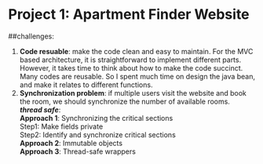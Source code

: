 # Project 1: Apartment Finder Website

##challenges:  
1. **Code resuable**: make the code clean and easy to maintain. For the MVC based architecture, it is straightforward to implement different parts. However, it takes time to think about how to make the code succinct.  
Many codes are reusable. So I spent much time on design the java bean, and make it relates to different functions.  
2. **Synchronization problem**: if multiple users visit the website and book the room, we should synchronize the number of available rooms.  
***thread safe***:  
**Approach 1**: Synchronizing the critical sections  
Step1: Make fields private    
Step2: Identify and synchronize critical sections  
**Approach 2**: Immutable objects  
**Approach 3**: Thread-safe wrappers